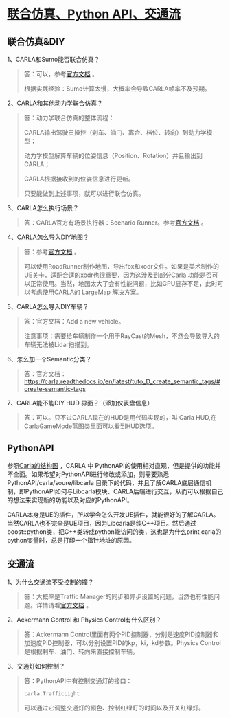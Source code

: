 # [联合仿真、Python API、交通流](https://mp.weixin.qq.com/s/Wku__z8GY0LQO8D8lznueA)


## 联合仿真&DIY


1、CARLA和Sumo能否联合仿真？

> 答：可以，参考[官方文档](https://carla.readthedocs.io/en/latest/adv_sumo/) 。
> 
> 根据实践经验：Sumo计算太慢，大概率会导致CARLA帧率不及预期。



2、CARLA和其他动力学联合仿真？

> 答：动力学联合仿真的整体流程：
> 
> CARLA输出驾驶员操控（刹车、油门、离合、档位、转向）到动力学模型；
> 
> 动力学模型解算车辆的位姿信息（Position、Rotation）并且输出到CARLA；
> 
> CARLA根据接收到的位姿信息进行更新。
>
> 只要能做到上述事项，就可以进行联合仿真。



3、CARLA怎么执行场景？

> 答：CARLA官方有场景执行器：Scenario Runner。参考[官方文档](https://carla.readthedocs.io/en/latest/ts_traffic_simulation_overview/#scenario-runner-and-openscenario) 。


4、CARLA怎么导入DIY地图？

> 答：参考[官方文档](https://carla.readthedocs.io/en/latest/core_map/#custom-maps) 。
> 
> 可以使用RoadRunner制作地图，导出fbx和xodr文件。如果是美术制作的UE关卡，适配合适的xodr也很重要，因为这涉及到部分Carla 功能是否可以正常使用。当然，地图太大了会有性能问题，比如GPU显存不足，此时可以考虑使用CARLA的 LargeMap 解决方案。


5、CARLA怎么导入DIY车辆？

> 答：官方文档：Add a new vehicle。
> 
> 注意事项：需要给车辆制作一个用于RayCast的Mesh，不然会导致导入的车辆无法被Lidar扫描到。


6、怎么加一个Semantic分类？

> 答：官方文档：https://carla.readthedocs.io/en/latest/tuto_D_create_semantic_tags/#create-semantic-tags


7、CARLA能不能DIY HUD 界面？（添加仪表盘信息）

> 答：可以。只不过CARLA现在的HUD是用代码实现的，叫 Carla  HUD,在CarlaGameMode蓝图类里面可以看到HUD选项。


## PythonAPI

参照[Carla的结构图](https://openhutb.github.io/carla_doc/start_introduction/) ，CARLA 中 PythonAPI的使用相对直观，但是提供的功能并不全面。如果希望对PythonAPI进行修改或添加，则需要熟悉 PythonAPI/carla/soure/libcarla 目录下的代码，并且了解CARLA底层通信机制，即PythonAPI如何与Libcarla模块、CARLA后端进行交互，从而可以根据自己的想法来实现新的功能以及对应的PythonAPI。


CARLA本身是UE的插件，所以学会怎么开发UE插件，就能很好的了解CARLA。当然CARLA也不完全是UE项目，因为Libcarla是纯C++项目。然后通过boost::python类，把C++类转成python能访问的类，这也是为什么print carla的python变量时，总是打印一个指针地址的原因。

## 交通流

1、为什么交通流不受控制的撞？

> 答：大概率是Traffic Manager的同步和异步设置的问题，当然也有性能问题。详情请看[官方文档](https://openhutb.github.io/carla_doc/adv_traffic_manager/#traffic-manager) 。



2、Ackermann Control 和 Physics Control有什么区别？

> 答：Ackermann Control里面有两个PID控制器，分别是速度PID控制器和加速度PID控制器，可以分别设置PID的kp，ki，kd参数。Physics Control是根据刹车、油门、转向来直接控制车辆。


3、交通灯如何控制？

> 答：PythonAPI中有控制交通灯的接口：
> 
> ```python
> carla.TrafficLight
> ```
> 
> 可以通过它调整交通灯的颜色、控制红绿灯的时间以及开关红绿灯。

